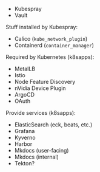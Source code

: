 - Kubespray
- Vault

Stuff installed by Kubespray:
- Calico (`kube_network_plugin`)
- Containerd (`container_manager`)

Required by Kubernetes (k8sapps):

- MetalLB
- Istio
- Node Feature Discovery
- nVidia Device Plugin
- ArgoCD
- OAuth

Provide services (k8sapps):

- ElasticSearch (eck, beats, etc.)
- Grafana
- Kyverno
- Harbor
- Mkdocs (user-facing)
- Mkdocs (internal)
- Tekton?

